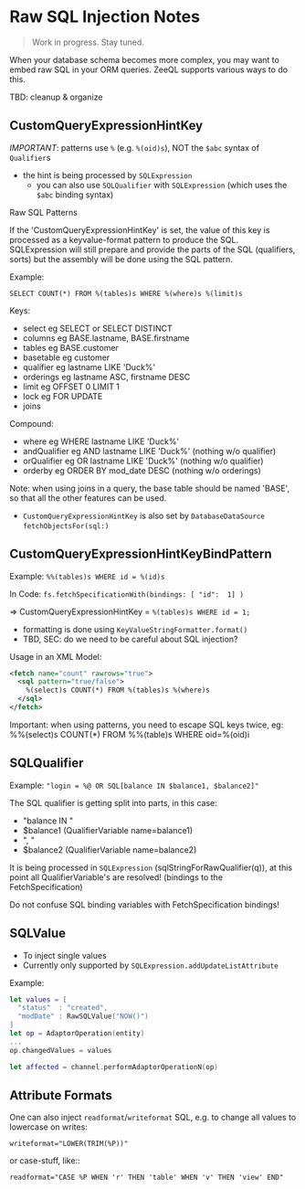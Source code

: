 # Raw SQL Injection Notes

> Work in progress. Stay tuned.

When your database schema becomes more complex, you may want to embed raw SQL
in your ORM queries.
ZeeQL supports various ways to do this.

TBD: cleanup & organize

## CustomQueryExpressionHintKey

*IMPORTANT*:
patterns use `%` (e.g. `%(oid)s`), NOT the `$abc` syntax of `Qualifier`s
- the hint is being processed by `SQLExpression`
  - you can also use `SQLQualifier` with `SQLExpression` (which uses the
    `$abc` binding syntax)
          
Raw SQL Patterns
    
If the 'CustomQueryExpressionHintKey' is set, the value of this key is
processed as a keyvalue-format pattern to produce the SQL. SQLExpression
will still prepare and provide the parts of the SQL (qualifiers, sorts)
but the assembly will be done using the SQL pattern.

Example:

    SELECT COUNT(*) FROM %(tables)s WHERE %(where)s %(limit)s
    
Keys:
- select       eg SELECT or SELECT DISTINCT
- columns      eg BASE.lastname, BASE.firstname
- tables       eg BASE.customer
- basetable    eg customer
- qualifier    eg lastname LIKE 'Duck%'
- orderings    eg lastname ASC, firstname DESC
- limit        eg OFFSET 0 LIMIT 1
- lock         eg FOR UPDATE
- joins

Compound:
- where        eg WHERE lastname LIKE 'Duck%'
- andQualifier eg AND lastname LIKE 'Duck%'   (nothing w/o qualifier) 
- orQualifier  eg OR  lastname LIKE 'Duck%'   (nothing w/o qualifier) 
- orderby      eg ORDER BY mod_date DESC (nothing w/o orderings) 

Note: when using joins in a query, the base table should be named
      'BASE', so that all the other features can be used.

- `CustomQueryExpressionHintKey` is also set by `DatabaseDataSource`
  `fetchObjectsFor(sql:)`
    

## CustomQueryExpressionHintKeyBindPattern

Example: `%%(tables)s WHERE id = %(id)s`

In Code: `fs.fetchSpecificationWith(bindings: [ "id":  1] )`

=> CustomQueryExpressionHintKey = `%(tables)s WHERE id = 1;`

- formatting is done using `KeyValueStringFormatter.format()`
- TBD, SEC: do we need to be careful about SQL injection?

Usage in an XML Model:

```xml
<fetch name="count" rawrows="true">
  <sql pattern="true/false">
    %(select)s COUNT(*) FROM %(tables)s %(where)s
  </sql>
</fetch>
```

Important: when using patterns, you need to escape SQL keys twice, eg:
           %%(select)s COUNT(*) FROM %%(table)s WHERE oid=%(oid)i


## SQLQualifier

Example: `"login = %@ OR SQL[balance IN $balance1, $balance2]"`

The SQL qualifier is getting split into parts, in this case:
- "balance IN "
- $balance1 (QualifierVariable name=balance1)
- ", "
- $balance2 (QualifierVariable name=balance2)

It is being processed in `SQLExpression` (sqlStringForRawQualifier(q)),
at this point all QualifierVariable's are resolved! (bindings to the
FetchSpecification)

Do not confuse SQL binding variables with FetchSpecification bindings!


## SQLValue

- To inject single values
- Currently only supported by `SQLExpression.addUpdateListAttribute`

Example:
```Swift
let values = [
  "status"  : "created",
  "modDate" : RawSQLValue("NOW()")
]
let op = AdaptorOperation(entity)
...
op.changedValues = values

let affected = channel.performAdaptorOperationN(op)
```

## Attribute Formats

One can also inject `readformat`/`writeformat` SQL, e.g. to change all values
to lowercase on writes:

    writeformat="LOWER(TRIM(%P))"

or case-stuff, like::

    readformat="CASE %P WHEN 'r' THEN 'table' WHEN 'v' THEN 'view' END"

